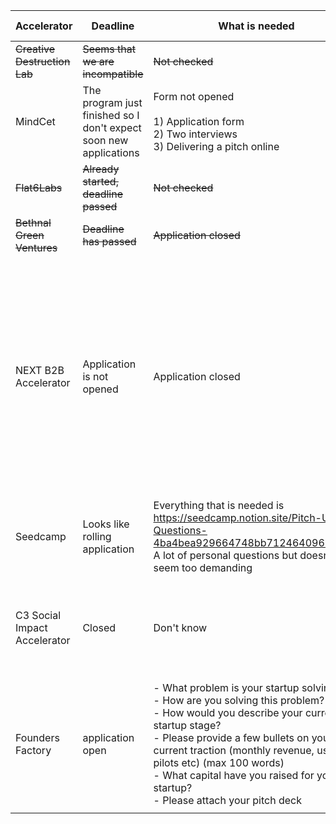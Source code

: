 | Accelerator                  | Deadline                                                          | What is needed                                                                                                                                                                                                                                                                                                                                | Location requirements                                                                                           | Notes                                                                                                                                                                                                                                                                                                                |
| ---------------------------- | ----------------------------------------------------------------- | --------------------------------------------------------------------------------------------------------------------------------------------------------------------------------------------------------------------------------------------------------------------------------------------------------------------------------------------- | --------------------------------------------------------------------------------------------------------------- | -------------------------------------------------------------------------------------------------------------------------------------------------------------------------------------------------------------------------------------------------------------------------------------------------------------------- |
| ~~Creative Destruction Lab~~ | ~~Seems that we are incompatible~~                                | ~~Not checked~~                                                                                                                                                                                                                                                                                                                               | ~~Not sure~~                                                                                                    |                                                                                                                                                                                                                                                                                                                      |
| MindCet                      | The program just finished so I don't expect soon new applications | Form not opened<br><br>1) Application form<br>2) Two interviews<br>3) Delivering a pitch online                                                                                                                                                                                                                                               | - there will be one week on-site in London, UK<br>- Others online                                               |                                                                                                                                                                                                                                                                                                                      |
| ~~Flat6Labs~~                | ~~Already started, deadline passed~~                              | ~~Not checked~~                                                                                                                                                                                                                                                                                                                               | ~~Based in Egypt/Oman/UAE~~                                                                                     | ~~They are focused on other sectors~~                                                                                                                                                                                                                                                                                |
| ~~Bethnal Green Ventures~~   | ~~Deadline has passed~~                                           | ~~Application closed~~                                                                                                                                                                                                                                                                                                                        | ~~Six week hybrid programme~~                                                                                   |                                                                                                                                                                                                                                                                                                                      |
| NEXT B2B Accelerator         | Application is not opened                                         | Application closed                                                                                                                                                                                                                                                                                                                            | - First and last two weeks are in person, the remaining program is hosted mainly virtually                      | - connect to the industry network of Vali and ESMT<br>- connect to investors and entrepreneurs of the Berlin startup ecosystem<br>- access our co-working space and rooftop terrace <br>- access outstanding mentors and coaches<br>- receive perks, such as AWS or Notion, access to co-working space and many more |
| Seedcamp                     | Looks like rolling application                                    | Everything that is needed is https://seedcamp.notion.site/Pitch-Us-Questions-4ba4bea929664748bb71246409630d78. A lot of personal questions but doesn't seem too demanding                                                                                                                                                                     | Not specified                                                                                                   | have 9 1bn+ companies<br>Crazy people                                                                                                                                                                                                                                                                                |
| C3 Social Impact Accelerator | Closed                                                            | Don't know                                                                                                                                                                                                                                                                                                                                    | anywhere globally                                                                                               | - Have an early-stage startup operational for one year with at least a Minimum Viable Product (Seed-stage and pre-series A startups)                                                                                                                                                                                 |
| Founders Factory             | application open                                                  | - What problem is your startup solving?<br>- How are you solving this problem?<br>- How would you describe your current startup stage?<br>- Please provide a few bullets on your current traction (monthly revenue, users, pilots etc) (max 100 words)<br>- What capital have you raised for your startup?<br>- Please attach your pitch deck | - London (HQ) • New York • Berlin • Milan • Singapore • Johannesburg • Bratislava • Perth • Lagos • The Bahamas | Since 2015, Founders Factory’s 300+ portfolio companies have raised $1bn follow-on capital.                                                                                                                                                                                                                          |
|                              |                                                                   |                                                                                                                                                                                                                                                                                                                                               |                                                                                                                 |                                                                                                                                                                                                                                                                                                                      |
